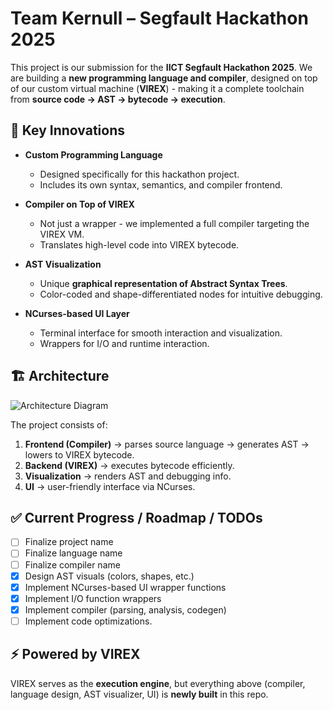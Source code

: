 # Team Kernull – Segfault Hackathon 2025

This project is our submission for the **IICT Segfault Hackathon 2025**.
We are building a **new programming language and compiler**, designed on top of our custom virtual machine (**VIREX**) - making it a complete toolchain from **source code -> AST -> bytecode -> execution**.

## 🚀 Key Innovations

* **Custom Programming Language**

  * Designed specifically for this hackathon project.
  * Includes its own syntax, semantics, and compiler frontend.

* **Compiler on Top of VIREX**

  * Not just a wrapper - we implemented a full compiler targeting the VIREX VM.
  * Translates high-level code into VIREX bytecode.

* **AST Visualization**

  * Unique **graphical representation of Abstract Syntax Trees**.
  * Color-coded and shape-differentiated nodes for intuitive debugging.

* **NCurses-based UI Layer**

  * Terminal interface for smooth interaction and visualization.
  * Wrappers for I/O and runtime interaction.

## 🏗️ Architecture

![Architecture Diagram](doc/Arch.png)

The project consists of:

1. **Frontend (Compiler)** -> parses source language -> generates AST -> lowers to VIREX bytecode.
2. **Backend (VIREX)** -> executes bytecode efficiently.
3. **Visualization** -> renders AST and debugging info.
4. **UI** -> user-friendly interface via NCurses.

## ✅ Current Progress / Roadmap / TODOs

* [ ] Finalize project name
* [ ] Finalize language name
* [ ] Finalize compiler name
* [x] Design AST visuals (colors, shapes, etc.)
* [x] Implement NCurses-based UI wrapper functions
* [x] Implement I/O function wrappers
* [x] Implement compiler (parsing, analysis, codegen)
* [ ] Implement code optimizations.

## ⚡ Powered by VIREX

VIREX serves as the **execution engine**, but everything above (compiler, language design, AST visualizer, UI) is **newly built** in this repo.
